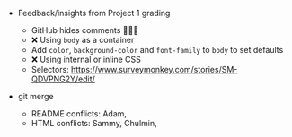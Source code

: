 - Feedback/insights from Project 1 grading
  - GitHub hides comments 🤦🏻‍♀️
  - ❌ Using `body` as a container
  - Add `color`, `background-color` and `font-family` to `body` to set defaults
  - ❌ Using internal or inline CSS 
  - Selectors: https://www.surveymonkey.com/stories/SM-QDVPNG2Y/edit/

- git merge
  - README conflicts: Adam, 
  - HTML conflicts: Sammy, Chulmin, 
